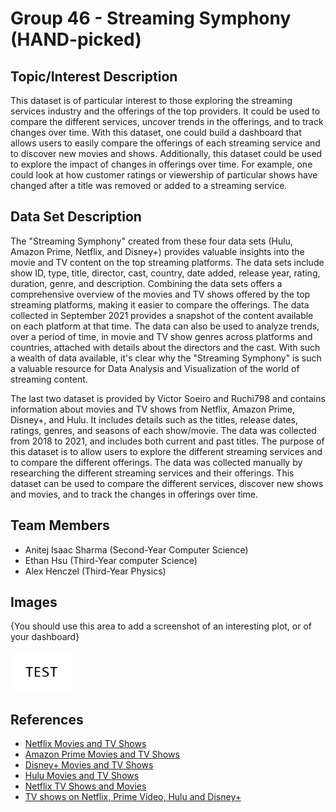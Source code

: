 # Group 46 - Streaming Symphony (HAND-picked)

## Topic/Interest Description

This dataset is of particular interest to those exploring the streaming services industry and the offerings of the top providers. It could be used to compare the different services, uncover trends in the offerings, and to track changes over time. With this dataset, one could build a dashboard that allows users to easily compare the offerings of each streaming service and to discover new movies and shows. Additionally, this dataset could be used to explore the impact of changes in offerings over time. For example, one could look at how customer ratings or viewership of particular shows have changed after a title was removed or added to a streaming service.

## Data Set Description

The "Streaming Symphony" created from these four data sets (Hulu, Amazon Prime, Netflix, and Disney+) provides valuable insights into the movie and TV content on the top streaming platforms. The data sets include show ID, type, title, director, cast, country, date added, release year, rating, duration, genre, and description. Combining the data sets offers a comprehensive overview of the movies and TV shows offered by the top streaming platforms, making it easier to compare the offerings. The data collected in September 2021 provides a snapshot of the content available on each platform at that time. The data can also be used to analyze trends, over a period of time, in movie and TV show genres across platforms and countries, attached with details about the directors and the cast. With such a wealth of data available, it's clear why the "Streaming Symphony" is such a valuable resource for Data Analysis and Visualization of the world of streaming content.

The last two dataset is provided by Victor Soeiro and Ruchi798 and contains information about movies and TV shows from Netflix, Amazon Prime, Disney+, and Hulu. It includes details such as the titles, release dates, ratings, genres, and seasons of each show/movie. The data was collected from 2018 to 2021, and includes both current and past titles. The purpose of this dataset is to allow users to explore the different streaming services and to compare the different offerings. The data was collected manually by researching the different streaming services and their offerings. This dataset can be used to compare the different services, discover new shows and movies, and to track the changes in offerings over time.

## Team Members

- Anitej Isaac Sharma (Second-Year Computer Science)
- Ethan Hsu (Third-Year computer Science)
- Alex Henczel (Third-Year Physics)

## Images

{You should use this area to add a screenshot of an interesting plot, or of your dashboard}

<img src ="images/test.png" width="100px">

## References

- [Netflix Movies and TV Shows](https://www.kaggle.com/datasets/shivamb/netflix-shows)
- [Amazon Prime Movies and TV Shows](https://www.kaggle.com/datasets/shivamb/amazon-prime-movies-and-tv-shows)
- [Disney+ Movies and TV Shows](https://www.kaggle.com/datasets/shivamb/disney-movies-and-tv-shows)
- [Hulu Movies and TV Shows](https://www.kaggle.com/datasets/shivamb/hulu-movies-and-tv-shows)
- [Netflix TV Shows and Movies](https://www.kaggle.com/datasets/victorsoeiro/netflix-tv-shows-and-movies?select=titles.csv)
- [TV shows on Netflix, Prime Video, Hulu and Disney+](https://www.kaggle.com/datasets/ruchi798/tv-shows-on-netflix-prime-video-hulu-and-disney)
